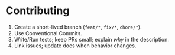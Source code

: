 # Contributing
1. Create a short-lived branch (`feat/*`, `fix/*`, `chore/*`).
2. Use Conventional Commits.
3. Write/Run tests; keep PRs small; explain *why* in the description.
4. Link issues; update docs when behavior changes.

